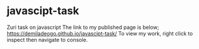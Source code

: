 # javascipt-task
Zuri task on javascript
The link to my published page is below;
https://demiladeogo.github.io/javascipt-task/
To view my work, right click to inspect then navigate to console.
